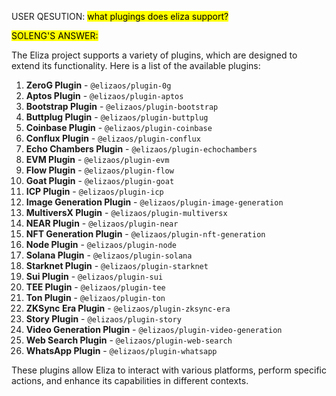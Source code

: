 USER QESUTION: <mark>what plugings does eliza support?</mark>

<mark>SOLENG'S ANSWER:</mark>

The Eliza project supports a variety of plugins, which are designed to extend its functionality. Here is a list of the available plugins:

1. **ZeroG Plugin** - `@elizaos/plugin-0g`
2. **Aptos Plugin** - `@elizaos/plugin-aptos`
3. **Bootstrap Plugin** - `@elizaos/plugin-bootstrap`
4. **Buttplug Plugin** - `@elizaos/plugin-buttplug`
5. **Coinbase Plugin** - `@elizaos/plugin-coinbase`
6. **Conflux Plugin** - `@elizaos/plugin-conflux`
7. **Echo Chambers Plugin** - `@elizaos/plugin-echochambers`
8. **EVM Plugin** - `@elizaos/plugin-evm`
9. **Flow Plugin** - `@elizaos/plugin-flow`
10. **Goat Plugin** - `@elizaos/plugin-goat`
11. **ICP Plugin** - `@elizaos/plugin-icp`
12. **Image Generation Plugin** - `@elizaos/plugin-image-generation`
13. **MultiversX Plugin** - `@elizaos/plugin-multiversx`
14. **NEAR Plugin** - `@elizaos/plugin-near`
15. **NFT Generation Plugin** - `@elizaos/plugin-nft-generation`
16. **Node Plugin** - `@elizaos/plugin-node`
17. **Solana Plugin** - `@elizaos/plugin-solana`
18. **Starknet Plugin** - `@elizaos/plugin-starknet`
19. **Sui Plugin** - `@elizaos/plugin-sui`
20. **TEE Plugin** - `@elizaos/plugin-tee`
21. **Ton Plugin** - `@elizaos/plugin-ton`
22. **ZKSync Era Plugin** - `@elizaos/plugin-zksync-era`
23. **Story Plugin** - `@elizaos/plugin-story`
24. **Video Generation Plugin** - `@elizaos/plugin-video-generation`
25. **Web Search Plugin** - `@elizaos/plugin-web-search`
26. **WhatsApp Plugin** - `@elizaos/plugin-whatsapp`

These plugins allow Eliza to interact with various platforms, perform specific actions, and enhance its capabilities in different contexts.